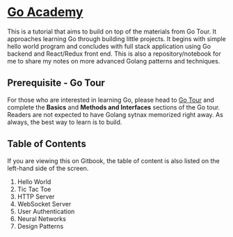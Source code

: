 # [Go Academy](https://calvinfeng.gitbook.io/go-academy/)

This is a tutorial that aims to build on top of the materials from Go Tour. It approaches learning
Go through building little projects. It begins with simple hello world program and concludes with
full stack application using Go backend and React/Redux front end. This is also a repository/notebook
for me to share my notes on more advanced Golang patterns and techniques.

## Prerequisite - Go Tour

For those who are interested in learning Go, please head to [Go Tour](https://tour.golang.org/) and
complete the **Basics** and **Methods and Interfaces** sections of the Go tour. Readers are not
expected to have Golang sytnax memorized right away. As always, the best way to learn is to build.

## Table of Contents

If you are viewing this on Gitbook, the table of content is also listed on the left-hand side of the
screen.

1. Hello World
2. Tic Tac Toe
3. HTTP Server
4. WebSocket Server
5. User Authentication
6. Neural Networks
7. Design Patterns
